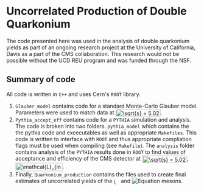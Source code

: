 # Uncorrelated Production of Double Quarkonium

The code presented here was used in the analysis of double quarkonium yields as part of an ongoing research project at the University of California, Davis as a part of the CMS collaboration. This research would not be possible without the UCD REU program and was funded through the NSF. 

## Summary of code

All code is written in `C++` and uses Cern's `ROOT` library. 

1. `Glauber_model` contains code for a standard Monte-Carlo Glauber model. Parameters were used to match data at <img src="http://www.sciweavers.org/tex2img.php?eq=%5Csqrt%7Bs%7D%20%3D%205.02%20%5C%2C%20%5Ctextrm%7BTeV%7D&bc=White&fc=Black&im=jpg&fs=12&ff=arev&edit=0" align="center" border="0" alt="\sqrt{s} = 5.02 \, \textrm{TeV}" width="118" height="19" />. 
2. `Pythia_accept_eff` contains code for a `PYTHIA` simulation and analysis. The code is broken into two folders. `pythia_model` which contains the the pythia code and excecutables as well as appropriate `Makefiles`. This code is written to interface with `ROOT` and thus appropriate compliation flags must be used when compiling (see `Makefile`). The `analysis` folder contains analysis of the `PYTHIA` results done in `ROOT` to find values of acceptance and efficiency of the CMS detector at <img src="http://www.sciweavers.org/tex2img.php?eq=%5Csqrt%7Bs%7D%20%3D%205.02%20%5C%2C%20%5Ctextrm%7BTeV%7D&bc=White&fc=Black&im=jpg&fs=12&ff=arev&edit=0" align="center" border="0" alt="\sqrt{s} = 5.02 \, \textrm{TeV}" width="118" height="19" />, <img src="http://www.sciweavers.org/tex2img.php?eq=%5Cmathcal%7BL%7D_%7Bint%7D%20%3D%201.7%20%5C%2C%20%5Ctextrm%7Bnb%7D%5E%7B-1%7D&bc=White&fc=Black&im=jpg&fs=12&ff=arev&edit=0" align="center" border="0" alt="\mathcal{L}_{int} = 1.7 \, \textrm{nb}^{-1}" width="124" height="22" />. 
3. Finally, `Quarkonium_production` contains the files used to create final estimates of uncorrelated yields of the <img src="http://www.sciweavers.org/tex2img.php?eq=%5CUpsilon&bc=White&fc=Black&im=jpg&fs=12&ff=arev&edit=0" align="center" border="0" alt="\Upsilon" width="15" height="15" /> and ![Equation](img]http://www.sciweavers.org/tex2img.php?eq=J%2F%5Cpsi&bc=White&fc=Black&im=jpg&fs=12&ff=arev&edit=0[/img) mesons.
